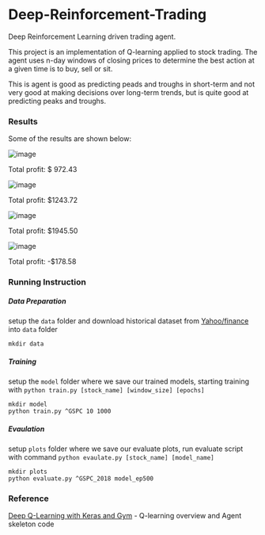 # Deep-Reinforcement-Trading
Deep Reinforcement Learning driven trading agent.



This project is an implementation of Q-learning applied to stock trading. The agent uses n-day windows of closing prices to determine the best action at a given time is to buy, sell or sit.

This is agent is good as predicting peads and troughs in short-term and not very good at making decisions over long-term trends, but is quite good at predicting peaks and troughs.



### Results

Some of the results are shown below:

![image](/Users/monicayan/GitHub/Deep-Reinforcement-Trading/images/^GSPC_2015.png)

Total profit: $ 972.43



![image](/Users/monicayan/GitHub/Deep-Reinforcement-Trading/images/^GSPC_2018.png)

Total profit: $1243.72

![image](/Users/monicayan/GitHub/Deep-Reinforcement-Trading/images/AMZN_2018.png)

Total profit: $1945.50

![image](/Users/monicayan/GitHub/Deep-Reinforcement-Trading/images/FB_2018.png)

Total profit: -$178.58



### Running Instruction

##### Data Preparation

setup the `data` folder and download historical dataset from [Yahoo/finance](https://ca.finance.yahoo.com/quote/%5EGSPC/history?p=%5EGSPC) into `data` folder

```shell
mkdir data
```

##### Training

setup the `model` folder where we save our trained models, starting training with `python train.py [stock_name] [window_size] [epochs]` 

```shell
mkdir model
python train.py ^GSPC 10 1000
```

##### Evaulation

setup `plots` folder where we save our evaluate plots, run evaluate script with command `python evaulate.py [stock_name] [model_name]`

```shell
mkdir plots
python evaluate.py ^GSPC_2018 model_ep500
```



### Reference

[Deep Q-Learning with Keras and Gym](https://keon.io/deep-q-learning/) - Q-learning overview and Agent skeleton code

